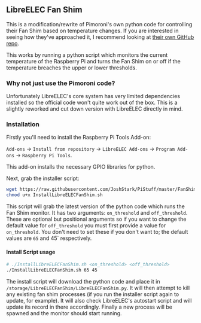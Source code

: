 ## LibreELEC Fan Shim

This is a modification/rewrite of Pimoroni's own python code for controlling their Fan Shim based on temperature changes. If you are interested in seeing how they've approached it, I recommend looking at [their own GitHub repo](https://github.com/pimoroni/fanshim-python).

This works by running a python script which monitors the current temperature of the Raspberry Pi and turns the Fan Shim on or off if the temperature breaches the upper or lower thresholds.

### Why not just use the Pimoroni code?
Unfortunately LibreELEC's core system has very limited dependencies installed so the official code won't quite work out of the box. This is a slightly reworked and cut down version with LibreELEC directly in mind.

### Installation

Firstly you'll need to install the Raspberry Pi Tools Add-on:

`Add-ons` -> `Install from repository` -> `LibreELEC Add-ons` -> `Program Add-ons` -> `Raspberry Pi Tools`.

This add-on installs the necessary GPIO libraries for python.

Next, grab the installer script:

```bash
wget https://raw.githubusercontent.com/JoshStark/PiStuff/master/FanShim/InstallLibreELECFanShim.sh -O /storage/InstallLibreELECFanShim.sh
chmod u+x InstallLibreELECFanShim.sh
```

This script will grab the latest version of the python code which runs the Fan Shim monitor. It has two arguments: `on_threshold` and `off_threshold`. These are optional but positional arguments so if you want to change the default value for `off_threshold` you must first provide a value for `on_threshold`. You don't need to set these if you don't want to; the default values are `65` and 45` respectively.

#### Install Script usage

```bash
# ./InstallLibreELECFanShim.sh <on_threshold> <off_threshold>
./InstallLibreELECFanShim.sh 65 45
```

The install script will download the python code and place it in `/storage/LibreELECFanShim/LibreELECFanShim.py`.
It will then attempt to kill any existing fan shim processes (if you run the installer script again to update, for example).
It will also check LibreELEC's autostart script and will update its record in there accordingly.
Finally a new process will be spawned and the monitor should start running.
